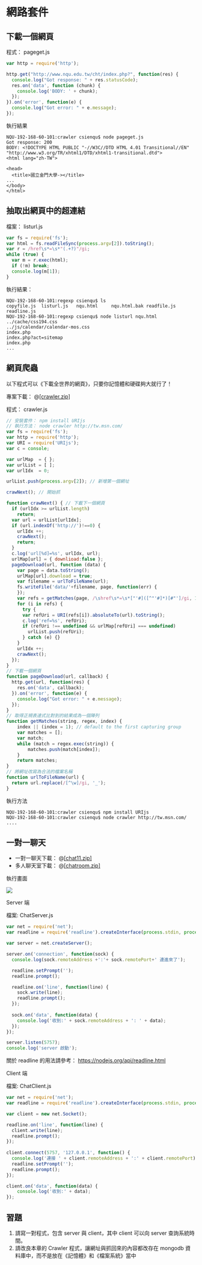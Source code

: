 # 網路套件

## 下載一個網頁

程式： pageget.js

```javascript
var http = require('http');

http.get("http://www.nqu.edu.tw/cht/index.php?", function(res) {
  console.log("Got response: " + res.statusCode);
  res.on('data', function (chunk) {
    console.log('BODY: ' + chunk);
  });
}).on('error', function(e) {
  console.log("Got error: " + e.message);
});
```

執行結果

```
NQU-192-168-60-101:crawler csienqu$ node pageget.js
Got response: 200
BODY: <!DOCTYPE HTML PUBLIC "-//W3C//DTD HTML 4.01 Transitional//EN" "http://www.w3.org/TR/xhtml1/DTD/xhtml1-transitional.dtd">
<html lang="zh-TW">

<head>
  <title>國立金門大學-></title>
...
</body>
</html>
```

## 抽取出網頁中的超連結

檔案： listurl.js

```javascript
var fs = require('fs');
var html = fs.readFileSync(process.argv[2]).toString();
var r = /href\s*=\s*"(.+?)"/gi;
while (true) {
  var m = r.exec(html);
  if (!m) break;
  console.log(m[1]);
}
```

執行結果：

```
NQU-192-168-60-101:regexp csienqu$ ls
copyfile.js  listurl.js   nqu.html     nqu.html.bak readfile.js  readline.js
NQU-192-168-60-101:regexp csienqu$ node listurl nqu.html
../cache/css194.css
../js/calendar/calendar-mos.css
index.php
index.php?act=sitemap
index.php
...
```

## 網頁爬蟲

以下程式可以《下載全世界的網頁》，只要你記憶體和硬碟夠大就行了！


專案下載： @[[crawler.zip]](crawler.zip)

程式： crawler.js

```javascript
// 安裝套件： npm install URIjs
// 執行方法： node crawler http://tw.msn.com/
var fs = require('fs');
var http = require('http');
var URI = require('URIjs');
var c = console;

var urlMap  = { };
var urlList = [ ];
var urlIdx  = 0;

urlList.push(process.argv[2]); // 新增第一個網址

crawNext(); // 開始抓

function crawNext() { // 下載下一個網頁
  if (urlIdx >= urlList.length) 
    return;
  var url = urlList[urlIdx];
  if (url.indexOf('http://')!==0) {
    urlIdx ++;
    crawNext();
    return;
  }
  c.log('url[%d]=%s', urlIdx, url);
  urlMap[url] = { downlioad:false };
  pageDownload(url, function (data) {
    var page = data.toString();
    urlMap[url].download = true;
    var filename = urlToFileName(url);
    fs.writeFile('data/'+filename, page, function(err) {
    });
    var refs = getMatches(page, /\shref\s*=\s*["'#]([^"'#]*)[#"']/gi, 1);
    for (i in refs) {
      try {
      var refUri = URI(refs[i]).absoluteTo(url).toString();
      c.log('ref=%s', refUri);
      if (refUri !== undefined && urlMap[refUri] === undefined)
        urlList.push(refUri);
      } catch (e) {}
    }
    urlIdx ++;
    crawNext();
  });
}
// 下載一個網頁
function pageDownload(url, callback) {
  http.get(url, function(res) {
    res.on('data', callback);
  }).on('error', function(e) {
    console.log("Got error: " + e.message);
  });
}
// 取得正規表達式比對到的結果成為一個陣列
function getMatches(string, regex, index) {
    index || (index = 1); // default to the first capturing group
    var matches = [];
    var match;
    while (match = regex.exec(string)) {
        matches.push(match[index]);
    }
    return matches;
}
// 將網址改寫為合法的檔案名稱
function urlToFileName(url) {
  return url.replace(/[^\w]/gi, '_');
}
```

執行方法

```
NQU-192-168-60-101:crawler csienqu$ npm install URIjs
NQU-192-168-60-101:crawler csienqu$ node crawler http://tw.msn.com/
....
```

## 一對一聊天

* 一對一聊天下載： @[[chat11.zip]](chat11.zip)
* 多人聊天室下載： @[[chatroom.zip]](chatroom.zip)

執行畫面

![](img/chat11.png)


Server 端

檔案: ChatServer.js

```javascript
var net = require('net');
var readline = require('readline').createInterface(process.stdin, process.stdout);

var server = net.createServer();

server.on('connection', function(sock) {
  console.log(sock.remoteAddress +':'+ sock.remotePort+' 連進來了');

  readline.setPrompt('');
  readline.prompt();

  readline.on('line', function(line) {
    sock.write(line);
    readline.prompt();
  });
  
  sock.on('data', function(data) {
    console.log('收到:' + sock.remoteAddress + ': ' + data);
  });
});

server.listen(5757);
console.log('server 啟動');

```

關於 readline 的用法請參考：  <https://nodejs.org/api/readline.html>

Client 端

檔案: ChatClient.js

```javascript
var net = require('net');
var readline = require('readline').createInterface(process.stdin, process.stdout);

var client = new net.Socket();

readline.on('line', function(line) {
  client.write(line);
  readline.prompt();
});
  
client.connect(5757, '127.0.0.1', function() {
  console.log('連接 ' + client.remoteAddress + ':' + client.remotePort);
  readline.setPrompt('');
  readline.prompt();
});

client.on('data', function(data) {
    console.log('收到:' + data);
});
```

## 習題

1. 請寫一對程式，包含 server 與 client，其中 client 可以向 server 查詢系統時間。
2. 請改良本章的 Crawler 程式，讓網址與抓回來的內容都改存在 mongodb 資料庫中，而不是放在《記憶體》和《檔案系統》當中


